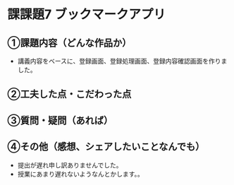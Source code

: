 # 課課題7 ブックマークアプリ

## ①課題内容（どんな作品か）
- 講義内容をベースに、登録画面、登録処理画面、登録内容確認画面を作りました。

## ②工夫した点・こだわった点

## ③質問・疑問（あれば）

## ④その他（感想、シェアしたいことなんでも）
- 提出が遅れ申し訳ありませんでした。
- 授業にあまり遅れないようなんとかします。。
